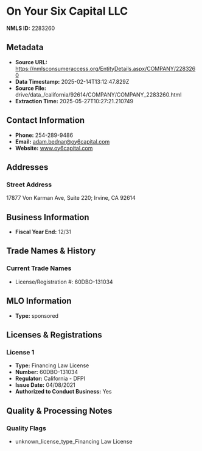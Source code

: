 # On Your Six Capital LLC

**NMLS ID:** 2283260

## Metadata
- **Source URL:** https://nmlsconsumeraccess.org/EntityDetails.aspx/COMPANY/2283260
- **Data Timestamp:** 2025-02-14T13:12:47.829Z
- **Source File:** drive/data_/california/92614/COMPANY/COMPANY_2283260.html
- **Extraction Time:** 2025-05-27T10:27:21.210749

## Contact Information
- **Phone:** 254-289-9486
- **Email:** adam.bednar@oy6capital.com
- **Website:** www.oy6capital.com

## Addresses
### Street Address
17877 Von Karman Ave, Suite 220; Irvine, CA 92614

## Business Information
- **Fiscal Year End:** 12/31

## Trade Names & History
### Current Trade Names
- License/Registration #: 60DBO-131034

## MLO Information
- **Type:** sponsored

## Licenses & Registrations

### License 1
- **Type:** Financing Law License
- **Number:** 60DBO-131034
- **Regulator:** California - DFPI
- **Issue Date:** 04/08/2021
- **Authorized to Conduct Business:** Yes

## Quality & Processing Notes
### Quality Flags
- unknown_license_type_Financing Law License

